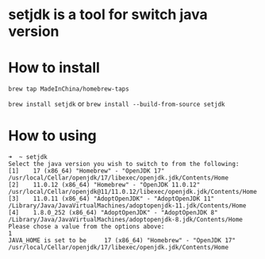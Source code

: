 # setjdk is a tool for switch java version

# How to install

`brew tap MadeInChina/homebrew-taps`

`brew install setjdk` or `brew install --build-from-source setjdk`

# How to using

```shell
➜  ~ setjdk
Select the java version you wish to switch to from the following:
[1]    17 (x86_64) "Homebrew" - "OpenJDK 17" /usr/local/Cellar/openjdk/17/libexec/openjdk.jdk/Contents/Home
[2]    11.0.12 (x86_64) "Homebrew" - "OpenJDK 11.0.12" /usr/local/Cellar/openjdk@11/11.0.12/libexec/openjdk.jdk/Contents/Home
[3]    11.0.11 (x86_64) "AdoptOpenJDK" - "AdoptOpenJDK 11" /Library/Java/JavaVirtualMachines/adoptopenjdk-11.jdk/Contents/Home
[4]    1.8.0_252 (x86_64) "AdoptOpenJDK" - "AdoptOpenJDK 8" /Library/Java/JavaVirtualMachines/adoptopenjdk-8.jdk/Contents/Home
Please chose a value from the options above:
1
JAVA_HOME is set to be     17 (x86_64) "Homebrew" - "OpenJDK 17" /usr/local/Cellar/openjdk/17/libexec/openjdk.jdk/Contents/Home
```
